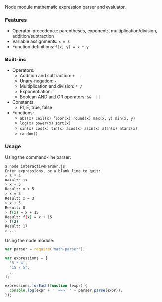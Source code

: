 Node module mathematic expression parser and evaluator.

### Features
* Operator-precedence: parentheses, exponents, multiplication/division, addition/subtraction
* Variable assignments: `x = 3`
* Function definitions: `f(x, y) = x * y`

### Built-ins
* Operators:
  * Addition and subtraction: `+  -`
  * Unary-negation: `-`
  * Multiplication and division: `* /`
  * Exponentiation: `^`
  * Boolean AND and OR operators: `&&  ||`
* Constants:
  * PI, E, true, false
* Functions:
  * `abs(x) ceil(x) floor(x) round(x) max(x, y) min(x, y)`
  * `log(x) power(x) sqrt(x)`
  * `sin(x) cos(x) tan(x) acos(x) asin(x) atan(x) atan2(x)`
  * `random()`

### Usage

Using the command-line parser:
```bash
$ node interactiveParser.js
Enter expressions, or a blank line to quit:
> 3 * 4
Result: 12
> x + 5
Result: x + 5
> x = 3
Result: x = 3
> x + 5
Result: 8
> f(x) = x + 15
Result: f(x) = x + 15
> f(2)
Result: 17
> ...
```


Using the node module:
```javascript
var parser = require('math-parser');

var expressions = [
  '3 * 4',
  '15 / 5',
  ...
];

expressions.forEach(function (expr) {
  console.log(expr + '  ==>  ' + parser.parse(expr));
});
```
